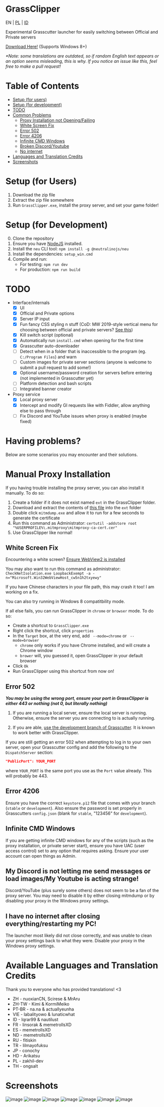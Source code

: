 # GrassClipper
EN | [PL](README_PL.md) | [ID](README_id.md)

Experimental Grasscutter launcher for easily switching between Official and Private servers

[Download Here!](https://github.com/Grasscutters/GrassClipper/releases/) (Supports Windows 8+)

*\*Note: some translations are outdated, so if random English text appears or an option seems misleading, this is why. If you notice an issue like this, feel free to make a pull request!*

# Table of Contents

* [Setup (for users)](#setup-for-users)
* [Setup (for development)](#setup-for-development)
* [TODO](#todo)
* [Common Problems](#having-problems)
  * [Proxy Installation not Opening/Failing](#manual-proxy-installation)
  * [White Screen Fix](#white-screen-fix)
  * [Error 502](#error-502)
  * [Error 4206](#error-4206)
  * [Infinite CMD Windows](#infinite-cmd-windows)
  * [Broken Discord/Youtube](#my-discord-is-not-letting-me-send-messages-or-load-images-my-youtube-is-acting-strange)
  * [No internet](#i-have-no-internet-after-closing-everything-restarting-my-pc)
* [Languages and Translation Credits](#available-languages-and-translation-credits)
* [Screenshots](#screenshots)

# Setup (for Users)

1. Download the zip file
2. Extract the zip file somewhere
3. Run `GrassClipper.exe`, install the proxy server, and set your game folder!

# Setup (for Development)

0. Clone the repository
1. Ensure you have [NodeJS](https://nodejs.org/en/download/) installed.
2. Install the `neu` CLI tool: `npm install -g @neutralinojs/neu`
3. Install the dependencies: `setup_win.cmd`
4. Compile and run:
   * For testing: `npm run dev`
   * For production: `npm run build`

# TODO

* Interface/internals
  * [x] UI
  * [x] Official and Private options
  * [x] Server IP input
  * [x] Fun fancy CSS styling n stuff (CoD: MW 2019-style vertical menu for choosing between official and private servers? [See this](https://charlieintel.com/wp-content/uploads/2020/11/MW-new-menu.png))
  * [x] Kill switch script (optional)
  * [x] Automatically run `install.cmd` when opening for the first time
  * [x] Grasscutter auto-downloader
  * [ ] Detect when in a folder that is inaccessible to the program (eg. `C:/Program Files`) and warn
  * [ ] Custom images for private server sections (anyone is welcome to submit a pull request to add some!)
  * [x] Optional username/password creation for servers before entering (not implemented in Grasscutter yet)
  * [ ] Platform detection and bash scripts
  * [ ] Integrated banner creator
* Proxy service
  * [x] Local proxy server
  * [x] Intercept and modify GI requests like with Fiddler, allow anything else to pass through
  * [ ] Fix Discord and YouTube issues when proxy is enabled (maybe fixed)

# Having problems?

Below are some scenarios you may encounter and their solutions.

# Manual Proxy Installation

If you having trouble installing the proxy server, you can also install it manually. To do so:
1. Create a folder if it does not exist named `ext` in the GrassClipper folder.
2. Download and extract the contents of [this file](https://snapshots.mitmproxy.org/7.0.4/mitmproxy-7.0.4-windows.zip) into the `ext` folder
3. Double click `mitmdump.exe` and allow it to run for a few seconds to generate the certificate
4. Run this command as Administrator: `certutil -addstore root "%USERPROFILE%\.mitmproxy\mitmproxy-ca-cert.cer"`
5. Use GrassClipper like normal!

## White Screen Fix

Encountering a white screen? [Ensure WebView2 is installed](https://developer.microsoft.com/en-us/microsoft-edge/webview2/#download)

You may also want to run this command as administrator:
`CheckNetIsolation.exe LoopbackExempt -a -n="Microsoft.Win32WebViewHost_cw5n1h2txyewy"`

If you have Chinese characters in your file path, this may crash it too! I am working on a fix.

You can also try running in Windows 8 compatitbility mode.

If all else fails, you can run GrassClipper in `chrome` or `browser` mode. To do so:
* Create a shortcut to `GrassClipper.exe`
* Right click the shortcut, click `properties`
* In the `Target` box, at the very end, add ` --mode=chrome` or ` --mode=browser`
  * `chrome` only works if you have Chrome installed, and will create a Chrome window
  * `brower` will, you guessed it, open GrassClipper in your default browser
* Click `Ok`
* Run GrassClipper using this shortcut from now on!

## Error 502

***You may be using the wrong port, ensure your port in GrassClipper is either 443 or nothing (not 0, but literally nothing)***

1. If you are running a local server, ensure the local server is running. Otherwise, ensure the server you are connecting to is actually running.

2. If you are able, [use the development branch of Grasscutter](https://github.com/Grasscutters/Grasscutter/tree/development). It is known to work better with GrassClipper.

If you are still getting an error 502 when attempting to log in to your own server, open your Grasscutter config and add the following to the `DispatchServer` section:

```json
"PublicPort": YOUR_PORT
```
where `YOUR_PORT` is the same port you use as the `Port` value already. This will probably be 443.

## Error 4206

Ensure you have the correct `keystore.p12` file that comes with your branch (`stable` or `development`). Also ensure the password is set properly in Grasscutters `config.json` (blank for `stable`, "123456" for `development`).

## Infinite CMD Windows

If you are getting infinite CMD windows for any of the scripts (such as the proxy installation, or private server start), ensure you have UAC (user access control) set to any option that requires asking. Ensure your user account can open things as Admin.

## My Discord is not letting me send messages or load images/My Youtube is acting strange!

Discord/YouTube (plus surely some others) does not seem to be a fan of the proxy server. You may need to disable it by either closing mitmdump or by disabling your proxy in the Windows proxy settings.

## I have no internet after closing everything/restarting my PC!

The launcher most likely did not close correctly, and was unable to clean your proxy settings back to what they were. Disable your proxy in the Windows proxy settings.

# Available Languages and Translation Credits

Thank you to everyone who has provided translations! <3

* ZH - nuoxianCN, Scirese & MrAru
* ZH-TW - Kimi & KormiMeiko
* PT-BR - na.na & actuallyeunha
* VIE - labalityowo & lunaticwhat
* ID - Iqrar99 & nautilust
* FR - linsorak & memetrollsXD
* ES - memetrollsXD
* ND - memetrollsXD
* RU - fitiskin
* TR - lilmayofuksu
* JP - conochy
* HD - Arikatsu
* PL - zakhil-dev
* TH - ongsalt

# Screenshots

![image](https://user-images.githubusercontent.com/25207995/164574276-645548c2-7ba6-47c3-8df4-77082003648f.png)
![image](https://user-images.githubusercontent.com/25207995/164393190-f7e6633c-60bd-4186-bf0c-30d9f30871f4.png)
![image](https://user-images.githubusercontent.com/25207995/164393040-4da72f29-6d59-4af4-bd60-072269f2ba2a.png)
![image](https://user-images.githubusercontent.com/25207995/164393024-56543ddf-7063-4c04-9a9f-0c6238f30e90.png)
![image](https://user-images.githubusercontent.com/25207995/164393118-de844e75-f9a2-491a-aea6-f2d563abecc7.png)
![image](https://user-images.githubusercontent.com/25207995/164882735-77aa535c-0e93-4b32-af7c-f8b59888257a.png)
![image](https://user-images.githubusercontent.com/25207995/164882716-c9f16cd0-c0b6-4c0a-ae9e-4c95da9ef7f5.png)


